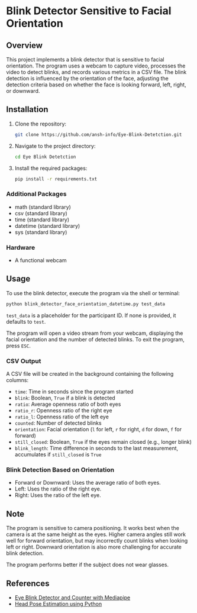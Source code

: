 # Blink Detector Sensitive to Facial Orientation

## Overview

This project implements a blink detector that is sensitive to facial orientation. The program uses a webcam to capture video, processes the video to detect blinks, and records various metrics in a CSV file. The blink detection is influenced by the orientation of the face, adjusting the detection criteria based on whether the face is looking forward, left, right, or downward.

## Installation
1. Clone the repository:
    ```sh
    git clone https://github.com/ansh-info/Eye-Blink-Detetction.git
    ```
2. Navigate to the project directory:
    ```sh
    cd Eye Blink Detetction
    ```
3. Install the required packages:
    ```sh
    pip install -r requirements.txt
    ```


### Additional Packages

- math (standard library)
- csv (standard library)
- time (standard library)
- datetime (standard library)
- sys (standard library)

### Hardware

- A functional webcam

## Usage

To use the blink detector, execute the program via the shell or terminal:

```bash
python blink_detector_face_orientation_datetime.py test_data
```

`test_data` is a placeholder for the participant ID. If none is provided, it defaults to `test`.

The program will open a video stream from your webcam, displaying the facial orientation and the number of detected blinks. To exit the program, press `ESC`.

### CSV Output

A CSV file will be created in the background containing the following columns:

- `time`: Time in seconds since the program started
- `blink`: Boolean, `True` if a blink is detected
- `ratio`: Average openness ratio of both eyes
- `ratio_r`: Openness ratio of the right eye
- `ratio_l`: Openness ratio of the left eye
- `counted`: Number of detected blinks
- `orientation`: Facial orientation (`l` for left, `r` for right, `d` for down, `f` for forward)
- `still_closed`: Boolean, `True` if the eyes remain closed (e.g., longer blink)
- `blink_length`: Time difference in seconds to the last measurement, accumulates if `still_closed` is `True`

### Blink Detection Based on Orientation

- Forward or Downward: Uses the average ratio of both eyes.
- Left: Uses the ratio of the right eye.
- Right: Uses the ratio of the left eye.

## Note

The program is sensitive to camera positioning. It works best when the camera is at the same height as the eyes. Higher camera angles still work well for forward orientation, but may incorrectly count blinks when looking left or right. Downward orientation is also more challenging for accurate blink detection.

The program performs better if the subject does not wear glasses.

## References

- [Eye Blink Detector and Counter with Mediapipe](https://medium.com/@aiphile/eyes-blink-detector-and-counter-mediapipe-a66254eb002c)
- [Head Pose Estimation using Python](https://towardsdatascience.com/head-pose-estimation-using-python-d165d3541600)


